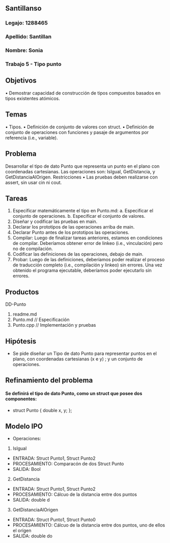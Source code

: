 ## Santillanso
### Legajo: 1288465
### Apellido: Santillan
### Nombre: Sonia
### Trabajo 5 - Tipo punto
## Objetivos
• Demostrar capacidad de construcción de tipos compuestos basados en tipos
existentes atómicos.
## Temas
• Tipos.
• Definición de conjunto de valores con struct.
• Definición de conjunto de operaciones con funciones y pasaje de argumentos
por referencia (i.e., variable).
## Problema
Desarrollar el tipo de dato Punto que representa un punto en el plano
con coordenadas cartesianas. Las operaciones son: IsIgual, GetDistancia, y
GetDistanciaAlOrigen.
 Restricciones
• Las pruebas deben realizarse con assert, sin usar cin ni cout.
## Tareas
1. Especificar matemáticamente el tipo en Punto.md:
a. Especificar el conjunto de operaciones.
b. Especificar el conjunto de valores.
2. Diseñar y codificar las pruebas en main.
3. Declarar los prototipos de las operaciones arriba de main.
4. Declarar Punto antes de los prototipos las operaciones.
5. Compilar: Luego de finalizar tareas anteriores, estamos en condiciones de
compilar. Deberíamos obtener error de linkeo (i.e., vinculación) pero no de
compilación.
6. Codificar las definiciones de las operaciones, debajo de main.
7. Probar: Luego de las definiciones, deberíamos poder realizar el proceso de
traducción completo (i.e., compilación y linkeo) sin errores. Una vez obtenido
el programa ejecutable, deberíamos poder ejecutarlo sin errores.
## Productos
DD-Punto
1. readme.md
2. Punto.md // Especificación
3. Punto.cpp // Implementación y pruebas
## Hipótesis
-  Se pide diseñar un Tipo de dato Punto para representar puntos en el plano, con coordenadas cartesianas (x e y) ; y un conjunto de operaciones.
## Refinamiento del problema
#### Se definirá el tipo de dato Punto, como un struct que posee dos componentes: 
- struct Punto { double x, y; };
## Modelo IPO
- Operaciones:
1. IsIgual
- ENTRADA: Struct Punto1, Struct Punto2
- PROCESAMIENTO: Comparacón de dos Struct Punto
- SALIDA: Bool
2. GetDistancia
- ENTRADA: Struct Punto1, Struct Punto2
- PROCESAMIENTO: Cálcuo de la distancia entre dos puntos
- SALIDA: double d
3. GetDistanciaAlOrigen
- ENTRADA: Struct Punto1, Struct Punto0
- PROCESAMIENTO: Cálcuo de la distancia entre dos puntos, uno de ellos el orígen 
- SALIDA: double do
